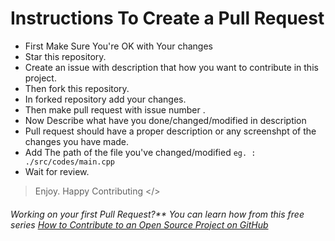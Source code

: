 # Instructions To Create a Pull Request

- First Make Sure You're OK with Your changes
- Star this repository.
- Create an issue with description that how you want to contribute in this project.
- Then fork this repository.
- In forked repository add your changes.
- Then make pull request with issue number .
- Now Describe what have you done/changed/modified in description
- Pull request should have a proper description or any screenshpt of the changes you have made.
- Add The path of the file you've changed/modified `eg. : ./src/codes/main.cpp`
- Wait for review.

> Enjoy. Happy Contributing </>



###### Working on your first Pull Request?** You can learn how from this *free* series [How to Contribute to an Open Source Project on GitHub](https://kcd.im/pull-request)

